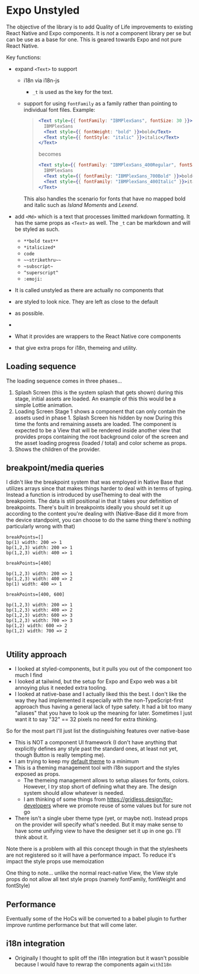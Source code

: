 # Expo Unstyled

The objective of the library is to add Quality of Life improvements to existing React Native and Expo components. It is _not_ a component library per se but can be use as a base for one.  This is geared towards Expo and not pure React Native.

Key functions:

- expand `<Text>` to support

  - i18n via i18n-js
    - `_t` is used as the key for the text.
  - support for using `fontFamily` as a family rather than pointing to individual font files. Example:

    > ```jsx
    > <Text style={{ fontFamily: "IBMPlexSans", fontSize: 30 }}>
    >   IBMPlexSans
    >   <Text style={{ fontWeight: "bold" }}>bold</Text>
    >   <Text style={{ fontStyle: "italic" }}>italic</Text>
    > </Text>
    > ```
    >
    > becomes
    >
    > ```jsx
    > <Text style={{ fontFamily: "IBMPlexSans_400Regular", fontSize: 30 }}>
    >   IBMPlexSans
    >   <Text style={{ fontFamily: "IBMPlexSans_700Bold" }}>bold</Text>
    >   <Text style={{ fontFamily: "IBMPlexSans_400Italic" }}>italic</Text>
    > </Text>
    > ```

    This also handles the scenario for fonts that have no mapped bold and italic such as _Island Moments_ and _Lexend_.

- add `<Md>` which is a text that processes limitted markdown formatting. It has the same props as `<Text>` as well. The `_t` can be markdown and will be styled as such.

  - `**bold text**`
  - `*italicized*`
  - `code`
  - `~~strikethru~~`
  - `~subscript~`
  - `^superscript^`
  - `:emoji:`

- It is called unstyled as there are actually no components that
- are styled to look nice. They are left as close to the default
- as possible.
-
- What it provides are wrappers to the React Native core components
- that give extra props for i18n, themeing and utility.

## Loading sequence

The loading sequence comes in three phases...

1. Splash Screen (this is the system splash that gets shown) during this stage, initial assets are loaded. An example of this this would be a simple Lottie animation.
2. Loading Screen Stage 1 shows a component that can only contain the assets used in phase 1. Splash Screen his hidden by now During this time the fonts and remaining assets are loaded. The component is expected to be a View that will be rendered inside another view that provides props containing the root background color of the screen and the asset loading progress (loaded / total) and color scheme as props.
3. Shows the children of the provider.

## breakpoint/media queries

I didn't like the breakpoint system that was employed in Native Base that utilizes arrays since that makes things harder to deal with in terms of typing.  Instead a function is introduced by useTheming to deal with the breakpoints.  The data is still positional in that it takes your definition of breakpoints.  There's built in breakpoints ideally you should set it up according to the 
content you're dealing with (Native-Base did it more from the device standpoint, you can choose to do the same thing there's nothing particularly wrong with that)

```tsx
breakPoints=[]
bp(1) width: 200 => 1
bp(1,2,3) width: 200 => 1
bp(1,2,3) width: 400 => 1

breakPoints=[400]

bp(1,2,3) width: 200 => 1
bp(1,2,3) width: 400 => 2
bp(1) width: 400 => 1

breakPoints=[400, 600]

bp(1,2,3) width: 200 => 1
bp(1,2,3) width: 400 => 2
bp(1,2,3) width: 600 => 3
bp(1,2,3) width: 700 => 3
bp(1,2) width: 600 => 2
bp(1,2) width: 700 => 2


```


## Utility approach

- I looked at styled-components, but it pulls you out of the component too much I find
- I looked at tailwind, but the setup for Expo and Expo web was a bit annoying plus it needed extra tooling.
- I looked at native-base and I actually liked this the best. I don't like the way they had implemented it especially with the non-TypeScript-first approach thus having a general lack of type safety. It had a bit too many "aliases" that you have to look up the meaning for later. Sometimes I just want it to say "32" == 32 pixels no need for extra thinking.

So for the most part I'll just list the distinguishing features over native-base

* This is NOT a component UI framework (I don't have anything that explicitly defines any style past the standard ones, at least not yet, though Button is really tempting me). 
* I am trying to keep my [default theme](https://docs.nativebase.io/default-theme) to a minimum
* This is a theming management tool with i18n support and the styles exposed as props.
    * The themeing management allows to setup aliases for fonts, colors.  However, I *try* stop short of defining what they are.  The design system should allow whatever is needed.
    * I am thinking of some things from https://gridless.design/for-developers where we promote reuse of some values but for sure not go 
* There isn't a single uber theme type (yet, or maybe not).  Instead props on the provider will specify what's needed.  But it may make sense to have some unifying view to have the designer set it up in one go.  I'll think about it.

Note there is a problem with all this concept though in that the stylesheets are not registered so it will have a performance impact.  To reduce it's impact the style props use memoization

One thing to note... unlike the normal react-native View, the View style props do not allow all text style props (namely fontFamily, fontWeight and fontStyle)

## Performance

Eventually some of the HoCs will be converted to a babel plugin to further improve runtime performance but that will come later.

## i18n integration

* Originally I thought to split off the i18n integration but it wasn't possible because I would have to rewrap the components again `withI18n`
